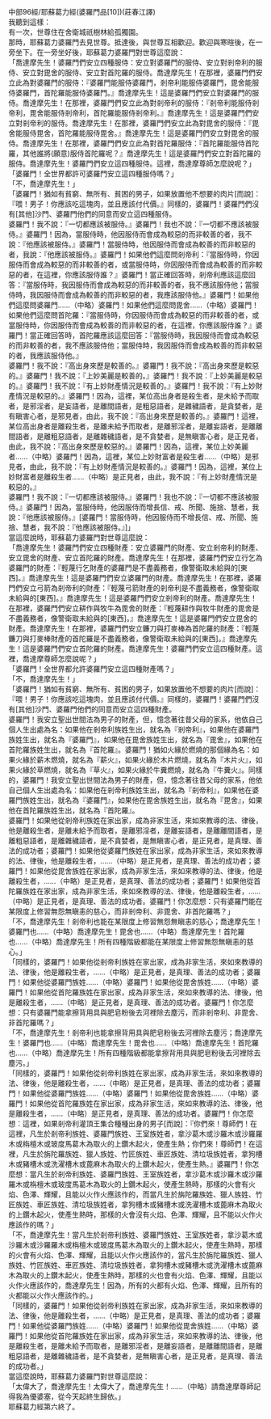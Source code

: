 中部96經/耶蘇葛力經(婆羅門品[10])(莊春江譯)  
我聽到這樣：  
有一次，世尊住在舍衛城祇樹林給孤獨園。  
那時，耶蘇葛力婆羅門去見世尊。抵達後，與世尊互相歡迎。歡迎與寒暄後，在一旁坐下。在一旁坐好後，耶蘇葛力婆羅門對世尊這麼說：  
「喬達摩先生！婆羅門們安立四種服侍：安立對婆羅門的服侍、安立對剎帝利的服侍、安立對毘舍的服侍、安立對首陀羅的服侍。喬達摩先生！在那裡，婆羅門們安立此為對婆羅門的服侍：『婆羅門能服侍婆羅門，剎帝利能服侍婆羅門，毘舍能服侍婆羅門，首陀羅能服侍婆羅門。』喬達摩先生！這是婆羅門們安立對婆羅門的服侍。喬達摩先生！在那裡，婆羅門們安立此為對剎帝利的服侍：『剎帝利能服侍剎帝利，毘舍能服侍剎帝利，首陀羅能服侍剎帝利。』喬達摩先生！這是婆羅門們安立對剎帝利的服侍。喬達摩先生！在那裡，婆羅門們安立此為對毘舍的服侍：『毘舍能服侍毘舍，首陀羅能服侍毘舍。』喬達摩先生！這是婆羅門們安立對毘舍的服侍。喬達摩先生！在那裡，婆羅門們安立此為對首陀羅服侍：『首陀羅能服侍首陀羅，其他誰將(願意)服侍首陀羅呢？』喬達摩先生！這是婆羅門們安立對首陀羅的服侍。喬達摩先生！婆羅門們安立這四種服侍。這裡，喬達摩尊師怎麼說呢？」  
「婆羅門！全世界都許可婆羅門安立這四種服侍嗎？」  
「不，喬達摩先生！」  
「婆羅門！猶如有貧窮、無所有、貧困的男子，如果放置他不想要的肉片[而說]：『喂！男子！你應該吃這塊肉，並且應該付代價。』同樣的，婆羅門！婆羅門們沒有[其他]沙門、婆羅門他們的同意而安立這四種服侍。  
婆羅門！我不說：『一切都應該被服侍。』婆羅門！我也不說：『一切都不應該被服侍。』婆羅門！因為，當服侍時，他因服侍而會成為較惡的而非較善的者，我不說：『他應該被服侍。』婆羅門！當服侍時，他因服侍而會成為較善的而非較惡的者，我說：『他應該被服侍。』婆羅門！如果他們這麼問剎帝利：『當服侍時，你因服侍而會成為較惡的而非較善的者，或當服侍時，你因服侍而會成為較善的而非較惡的者，在這裡，你應該服侍誰？』婆羅門！當正確回答時，剎帝利應該這麼回答：『當服侍時，我因服侍而會成為較惡的而非較善的者，我不應該服侍他；當服侍時，我因服侍而會成為較善的而非較惡的者，我應該服侍他。』婆羅門！如果他們這麼問婆羅門……（中略）婆羅門！如果他們這麼問毘舍……（中略）婆羅門！如果他們這麼問首陀羅：『當服侍時，你因服侍而會成為較惡的而非較善的者，或當服侍時，你因服侍而會成為較善的而非較惡的者，在這裡，你應該服侍誰？』婆羅門！當正確回答時，首陀羅應該這麼回答：『當服侍時，我因服侍而會成為較惡的而非較善的者，我不應該服侍他；當服侍時，我因服侍而會成為較善的而非較惡的者，我應該服侍他。』  
婆羅門！我不說：『高出身來歷是較善的。』婆羅門！我不說：『高出身來歷是較惡的。』婆羅門！我不說：『上妙美麗是較善的。』婆羅門！我不說：『上妙美麗是較惡的。』婆羅門！我不說：『有上妙財產情況是較善的。』婆羅門！我不說：『有上妙財產情況是較惡的。』婆羅門！因為，這裡，某位高出身者是殺生者，是未給予而取者，是邪淫者，是妄語者，是離間語者，是粗惡語者，是雜穢語者，是貪婪者，是有瞋害心者，是邪見者，由此，我不說：『高出身來歷是較善的。』婆羅門！這裡，某位高出身者是離殺生者，是離未給予而取者，是離邪淫者，是離妄語者，是離離間語者，是離粗惡語者，是離雜穢語者，是不貪婪者，是無瞋害心者，是正見者，由此，我不說：『高出身來歷是較惡的。』婆羅門！因為，這裡，某位上妙美麗者……（中略）婆羅門！因為，這裡，某位上妙財富者是殺生者……（中略）是邪見者，由此，我不說：『有上妙財產情況是較善的。』婆羅門！因為，這裡，某位上妙財富者是離殺生者……（中略）是正見者，由此，我不說：『有上妙財產情況是較惡的。』  
婆羅門！我不說：『一切都應該被服侍。』婆羅門！我也不說：『一切都不應該被服侍。』婆羅門！因為，當服侍時，他因服侍而增長信、戒、所聞、施捨、慧者，我說：『他應該被服侍。』[婆羅門！當服侍時，他因服侍而不增長信、戒、所聞、施捨、慧者，我不說：『他應該被服侍。』]」  
當這麼說時，耶蘇葛力婆羅門對世尊這麼說：  
「喬達摩先生！婆羅門們安立四種財產：安立婆羅門的財產、安立剎帝利的財產、安立毘舍的財產、安立首陀羅的財產。喬達摩先生！在那裡，婆羅門們安立行乞為婆羅門的財產：『輕蔑行乞財產的婆羅門是不盡義務者，像警衛取未給與的[東西]。』喬達摩先生！這是婆羅門們安立婆羅門的財產。喬達摩先生！在那裡，婆羅門們安立弓箭為剎帝利的財產：『輕蔑弓箭財產的剎帝利是不盡義務者，像警衛取未給與的[東西]。』喬達摩先生！這是婆羅門們安立剎帝利的財產。喬達摩先生！在那裡，婆羅門們安立耕作與牧牛為毘舍的財產：『輕蔑耕作與牧牛財產的毘舍是不盡義務者，像警衛取未給與的[東西]。』喬達摩先生！這是婆羅門們安立毘舍的財產。喬達摩先生！在那裡，婆羅門們安立鐮刀與打麥棒為首陀羅的財產：『輕蔑鐮刀與打麥棒財產的首陀羅是不盡義務者，像警衛取未給與的[東西]。』喬達摩先生！這是婆羅門們安立首陀羅的財產。喬達摩先生！婆羅門們安立這四種財產。這裡，喬達摩尊師怎麼說呢？」  
「婆羅門！全世界都允許婆羅門安立這四種財產嗎？」  
「不，喬達摩先生！」  
「婆羅門！猶如有貧窮、無所有、貧困的男子，如果放置他不想要的肉片[而說]：『喂！男子！你應該吃這塊肉，並且應該付代價。』同樣的，婆羅門！婆羅門們沒有[其他]沙門、婆羅門他們的同意而安立這四種財產。  
婆羅門！我安立聖出世間法為男子的財產，但，憶念著往昔父母的家系，他依自己個人生出處為名：如果他在剎帝利族姓生出，就名為『剎帝利』，如果他在婆羅門族姓生出，就名為『婆羅門』，如果他在毘舍族姓生出，就名為『毘舍』，如果他在首陀羅族姓生出，就名為『首陀羅』。婆羅門！猶如火緣於燃燒的那個緣為名：如果火緣於薪木燃燒，就名為『薪火』，如果火緣於木片燃燒，就名為『木片火』，如果火緣於草燃燒，就名為『草火』，如果火緣於牛糞燃燒，就名為『牛糞火』。同樣的，婆羅門！我安立聖出世間法為男子的財產，但，憶念著往昔父母的家系，他依自己個人生出處為名：如果他在剎帝利族姓生出，就名為『剎帝利』，如果他在婆羅門族姓生出，就名為『婆羅門』，如果他在毘舍族姓生出，就名為『毘舍』，如果他在首陀羅族姓生出，就名為『首陀羅』。  
婆羅門！如果他從剎帝利族姓在家出家，成為非家生活，來如來教導的法、律後，他是離殺生者，是離未給予而取者，是離邪淫者，是離妄語者，是離離間語者，是離粗惡語者，是離雜穢語者，是不貪婪者，是無瞋害心者，是正見者，是真理、善法的成功者；婆羅門！如果他從婆羅門族姓在家出家，成為非家生活，來如來教導的法、律後，他是離殺生者，……（中略）是正見者，是真理、善法的成功者；婆羅門！如果他從毘舍族姓在家出家，成為非家生活，來如來教導的法、律後，他是離殺生者，……（中略）是正見者，是真理、善法的成功者；婆羅門！如果他從首陀羅族姓在家出家，成為非家生活，來如來教導的法、律後，他是離殺生者，……（中略）是正見者，是真理、善法的成功者。婆羅門！你怎麼想：只有婆羅門能在某限度上修習無怨無瞋恚的慈心，而非剎帝利、非毘舍、非首陀羅嗎？」  
「不，喬達摩先生！剎帝利也能在某限度上修習無怨無瞋恚的慈心；喬達摩先生！婆羅門也……（中略）喬達摩先生！毘舍也……（中略）喬達摩先生！首陀羅也……（中略）喬達摩先生！所有四種階級都能在某限度上修習無怨無瞋恚的慈心。」  
「同樣的，婆羅門！如果他從剎帝利族姓在家出家，成為非家生活，來如來教導的法、律後，他是離殺生者，……（中略）是正見者，是真理、善法的成功者；婆羅門！如果他從婆羅門族姓……（中略）婆羅門！如果他從毘舍族姓……（中略）婆羅門！如果他從首陀羅族姓在家出家，成為非家生活，來如來教導的法、律後，他是離殺生者，……（中略）是正見者，是真理、善法的成功者。婆羅門！你怎麼想：只有婆羅門能拿擦背用具與肥皂粉後去河裡除去塵污，而非剎帝利、非毘舍、非首陀羅嗎？」  
「不，喬達摩先生！剎帝利也能拿擦背用具與肥皂粉後去河裡除去塵污；喬達摩先生！婆羅門也……（中略）喬達摩先生！毘舍也……（中略）喬達摩先生！首陀羅也……（中略）喬達摩先生！所有四種階級都能拿擦背用具與肥皂粉後去河裡除去塵污。」  
「同樣的，婆羅門！如果他從剎帝利族姓在家出家，成為非家生活，來如來教導的法、律後，他是離殺生者，……（中略）是正見者，是真理、善法的成功者；婆羅門！如果他從婆羅門族姓……（中略）婆羅門！如果他從毘舍族姓……（中略）婆羅門！如果他從首陀羅族姓在家出家，成為非家生活，來如來教導的法、律後，他是離殺生者，……（中略）是正見者，是真理、善法的成功者。婆羅門！你怎麼想：這裡，如果剎帝利灌頂王集合種種出身的男子[而說]：『你們來！尊師們！在這裡，凡生於剎帝利族姓、婆羅門族姓、王室族姓者，拿沙葛木或沙羅木或沙羅羅木或栴檀木或玻度馬葛木為取火的上鑽木起火，使產生熱；你們來！尊師們！在這裡，凡生於旃陀羅族姓、獵人族姓、竹匠族姓、車匠族姓、清垃圾族姓者，拿狗槽木或豬槽木或洗濯槽木或蓖麻木為取火的上鑽木起火，使產生熱。』婆羅門！你怎麼想：當凡生於剎帝利族姓、婆羅門族姓、王室族姓者，拿沙葛木或沙羅木或沙羅羅木或栴檀木或玻度馬葛木為取火的上鑽木起火，使產生熱時，那樣的火會有火焰、色澤、輝耀，且能以火作火應該作的，而當凡生於旃陀羅族姓、獵人族姓、竹匠族姓、車匠族姓、清垃圾族姓者，拿狗槽木或豬槽木或洗濯槽木或蓖麻木為取火的上鑽木起火，使產生熱時，那樣的火會沒有火焰、色澤、輝耀，且不能以火作火應該作的嗎？」  
「不，喬達摩先生！當凡生於剎帝利族姓、婆羅門族姓、王室族姓者，拿沙葛木或沙羅木或沙羅羅木或栴檀木或玻度馬葛木為取火的上鑽木起火，使產生熱時，那樣的火會有火焰、色澤、輝耀，且能以火作火應該作的，當凡生於旃陀羅族姓、獵人族姓、竹匠族姓、車匠族姓、清垃圾族姓者，拿狗槽木或豬槽木或洗濯槽木或蓖麻木為取火的上鑽木起火，使產生熱時，那樣的火也會有火焰、色澤、輝耀，且能以火作火應該作的，喬達摩先生！因為，所有的火都有火焰、色澤、輝耀，且所有的火都能以火作火應該作的。」  
「同樣的，婆羅門！如果他從剎帝利族姓在家出家，成為非家生活，來如來教導的法、律後，他是離殺生者，……（中略）是正見者，是真理、善法的成功者；婆羅門！如果他從婆羅門族姓……（中略）婆羅門！如果他從毘舍族姓……（中略）婆羅門！如果他從首陀羅族姓在家出家，成為非家生活，來如來教導的法、律後，他是離殺生者，是離未給予而取者，是離邪淫者，是離妄語者，是離離間語者，是離粗惡語者，是離雜穢語者，是不貪婪者，是無瞋害心者，是正見者，是真理、善法的成功者。」  
當這麼說時，耶蘇葛力婆羅門對世尊這麼說：  
「太偉大了，喬達摩先生！太偉大了，喬達摩先生！……（中略）請喬達摩尊師記得我為優婆塞，從今天起終生歸依。」  
耶蘇葛力經第六終了。  
  
  
